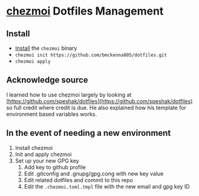 # [chezmoi](https://www.chezmoi.io/) Dotfiles Management


## Install

* [Install](https://www.chezmoi.io/docs/install/) the `chezmoi` binary
* `chezmoi init https://github.com/bmckenna805/dotfiles.git`
* `chezmoi apply`

## Acknowledge source

I learned how to use chezmoi largely by looking at [https://github.com/speshak/dotfiles](https://github.com/speshak/dotfiles) so full credit where credit is due.  He also explained how his template for environment based variables works.

## In the event of needing a new environment

1. Install chezmoi
1. Init and apply chezmoi
1. Set up your new GPG key
   1. Add key to github profile
   1. Edit .gitconfig and .gnupg/gpg.cong with new key value
   1. Edit related dotfiles and commit to this repo
   1. Edit the `.chezmoi.toml.tmpl` file with the new email and gpg key ID
